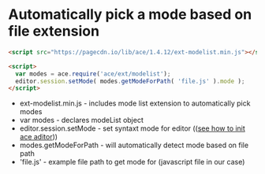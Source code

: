# Automatically pick a mode based on file extension

```html
<script src="https://pagecdn.io/lib/ace/1.4.12/ext-modelist.min.js"></script>

<script>
  var modes = ace.require('ace/ext/modelist');
  editor.session.setMode( modes.getModeForPath( 'file.js' ).mode );
</script>
```

- ext-modelist.min.js - includes mode list extension to automatically pick modes
- var modes - declares modeList object
- editor.session.setMode - set syntaxt mode for editor (([see how to init ace aditor](/ace/embed_html)))
- modes.getModeForPath - will automatically detect mode based on file path
- 'file.js' - example file path to get mode for (javascript file in our case)
